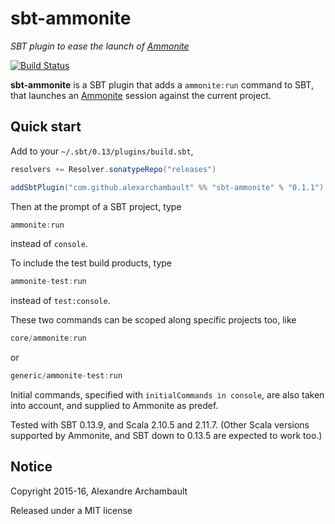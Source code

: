 # sbt-ammonite

*SBT plugin to ease the launch of [Ammonite](https://github.com/lihaoyi/Ammonite)*

[![Build Status](https://travis-ci.org/alexarchambault/sbt-ammonite.svg)](https://travis-ci.org/alexarchambault/sbt-ammonite)

**sbt-ammonite** is a SBT plugin that adds a `ammonite:run` command to SBT,
that launches an [Ammonite](https://github.com/lihaoyi/Ammonite) session
against the current project.

## Quick start

Add to your `~/.sbt/0.13/plugins/build.sbt`,
```scala
resolvers += Resolver.sonatypeRepo("releases")

addSbtPlugin("com.github.alexarchambault" %% "sbt-ammonite" % "0.1.1")
```

Then at the prompt of a SBT project, type
```scala
ammonite:run
```
instead of `console`.

To include the test build products, type
```scala
ammonite-test:run
```
instead of `test:console`.

These two commands can be scoped along specific projects too, like
```scala
core/ammonite:run
```
or
```scala
generic/ammonite-test:run
```

Initial commands, specified with `initialCommands in console`,
are also taken into account, and supplied to Ammonite as predef.

Tested with SBT 0.13.9, and Scala 2.10.5 and 2.11.7. (Other Scala versions supported by Ammonite, and SBT down to 0.13.5 are expected
to work too.)

## Notice

Copyright 2015-16, Alexandre Archambault

Released under a MIT license
